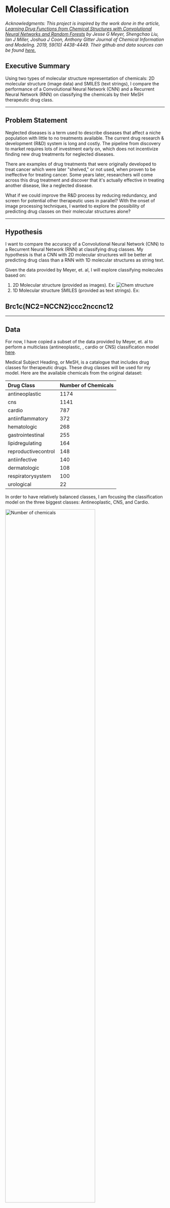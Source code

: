 # Molecular Cell Classification
*Acknowledgments: This project is inspired by the work done in the article, [Learning Drug Functions from Chemical Structures with Convolutional Neural Networks and Random Forests](https://pubs.acs.org/doi/10.1021/acs.jcim.9b00236) by Jesse G Meyer, Shengchao Liu, Ian J Miller, Joshua J Coon, Anthony Gitter Journal of Chemical Information and Modeling. 2019, 59(10) 4438-4449. Their github and data sources can be found [here.](https://github.com/jgmeyerucsd/drug-class)*

## Executive Summary
Using two types of molecular structure representation of chemicals: 2D molecular structure (image data) and SMILES (text strings), I compare the performance of a Convolutional Neural Network (CNN) and a Recurrent Neural Network (RNN) on classifying the chemicals by their MeSH therapeutic drug class.

---

## Problem Statement
Neglected diseases is a term used to describe diseases that affect a niche population with little to no treatments available. The current drug research & development (R&D) system is long and costly. The pipeline from discovery to market requires lots of investment early on, which does not incentivize finding new drug treatments for neglected diseases.

There are examples of drug treatments that were originally developed to treat cancer which were later "shelved," or not used, when proven to be ineffective for treating cancer. Some years later, researchers will come across this drug treatment and discover that it's actually effective in treating another disease, like a neglected disease.

What if we could improve the R&D process by reducing redundancy, and screen for potential other therapeutic uses in parallel? With the onset of image processing techniques, I wanted to explore the possibility of predicting drug classes on their molecular structures alone?


---

## Hypothesis
I want to compare the accuracy of a Convolutional Neural Network (CNN) to a Recurrent Neural Network (RNN) at classifying drug classes. My hypothesis is that a CNN with 2D molecular structures will be better at predicting drug class than a RNN with 1D molecular structures as string text.

Given the data provided by Meyer, et. al, I will explore classifying molecules based on:

1. 2D Molecular structure (provided as images). Ex:
![Chem structure](./test_data/cns/753.png)
2. 1D Molecular structure SMILES (provided as text strings). Ex:
##    Brc1c(NC2=NCCN2)ccc2nccnc12


---
## Data

For now, I have copied a subset of the data provided by Meyer, et. al to perform a multiclass (antineoplastic, , cardio or CNS) classification model [here](./data/CID_properties_nr.csv).

Medical Subject Heading, or MeSH, is a catalogue that includes drug classes for therapeutic drugs. These drug classes will be used for my model. Here are the available chemicals from the original dataset:


|Drug Class|Number of Chemicals|
|:---|:---|
|antineoplastic|1174|
|cns|1141|
|cardio|787|
|antiinflammatory|372|
|hematologic|268|
|gastrointestinal|255|
|lipidregulating|164|
|reproductivecontrol|148|
|antiinfective|140|
|dermatologic|108|
|respiratorysystem|100|
|urological|22|

In order to have relatively balanced classes, I am focusing the classification model on the three biggest classes: Antineoplastic, CNS, and Cardio.

<img src="./plots/number_chemicals.png" alt="Number of chemicals" width="75%"/>


The images are split into my train set [here](./train_data) and test set [here](./test_data).

---

## EDA

Exploring some of the physical differences among the classes.

#### Molecular Weights
<img src="./plots/molecular_weights.png" alt="Molecular weights" width="75%"/>

From this distribution, we can see that the molecular weights are distinct for each class. CNS molecules, in general, have a higher molecular weight than the other classes.

#### Hydrogen Bonds
Hydrogen bonds are a special type of attraction where one hydrogen atom bonds to a very electronegative atom in vicinity of another electronegative atom with a lone pair of electrons [(source).](https://chem.libretexts.org/Bookshelves/Physical_and_Theoretical_Chemistry_Textbook_Maps/Supplemental_Modules_\(Physical_and_Theoretical_Chemistry\)/Physical_Properties_of_Matter/Atomic_and_Molecular_Properties/Intermolecular_Forces/Specific_Interactions/Hydrogen_Bonding)

__Hydrogen bond acceptors__ are typically electronegative atoms that have a lone pair of electrons.

<img src="./plots/hbond_acceptors.png" alt="Hydrogen bond acceptors" width="75%"/>


__Hydrogen bond donors__ are hydrogens that are attached to one of those electronegative elements(like Oxygen or Nitrogen). The positive charge that this hydrogen acquires allows it to bond to the nearby electronegative atom.

<img src="./plots/hbond_donors.png" alt="Hydrogen bond donors" width="75%"/>


From these boxplot charts, we see the Antineoplastic drugs have generally more H bond acceptors and H bond donors per molecule. The distribution ranges for each class.

---

## Modeling
__Baseline:__
If I were to randomly assign a drug class to each of my chemicals, my baseline accuracy would be:
- 0.37 for Antineoplastic drug class
- 0.37 for CNS drug class
- 0.25 for Cardio drug class

|Model|Data Type|Accuracy Score|
|:---|:---|:---|
|SVC|Chemical properties (numeric)|0.53|
|CNN|2D Chemical structures (images)|0.61|
|RNN|1D Chemical structures (strings)|0.66|

__[SVC Model](./code/003_SVC.ipynb)__:
I first built a multi-class SVC model using chemical properties alone (does not include any structural data) to use as a comparison to my CNN and RNN models. My hypothesis is that structural data provides more information on the drug class type than the chemical properties alone. Chemical properties included: Hydrogen bond acceptor count, hydrogen bond donor count, molecular weight, and xlogp.

The validation accuracy score for my SVC model was 0.53.

__[CNN Model](./code/003_cnn_multiclass.ipynb)__:
Using image data of my chemical structures, I ran multiple CNN models. Two were custom CNN models, and one used a pretrained model VGG16.

My best performing CNN model utilized VGG16, with a  validation accuracy score of 0.61. This leads me to believe that having a bigger training data set helps with the performance of the model.

![CNN_accuracy](./plots/accuracy_loss_cnn_vgg16.png)

Using the VGG16 model helped adjust for the overfit compared to my custom built CNN models.

__[RNN Model](./code/003_rnn.ipynb)__:
Using SMILES data of my chemical structures, I ran a RNN model. I used the Keras built in Tokenizer by to preprocess my text by character count.

The validation accuracy score for my RNN model was 0.66.

![RNN_accuracy](./plots/accuracy_loss_rnn.png)

This model is overfit to my training data. I can adjust for overfitting by either getting more training data, or adding more hidden layers.


---

## Evaluation

Both my CNN and RNN models were better at predicting drug class compared to using physical properties alone.

Let's compare how the CNN and RNN models are predicting each class.
<p float="centered">
  <img src="./plots/confusion_matrix_cnn.png" width="48%" />
  <img src="./plots/confusion_matrix_rnn.png" width="48%" />
</p>

Looking at how the two models generate predictions for drug types, the RNN model is better at classifying CNS drug types compared to the CNN model. This tells me that there might be more distinct features in SMILES data for CNS drug types compared to the other types.


---

## Limitations

One of the challenges I came across while working with the SMILES structure type is handling two-letter elements. For example, Bromine is abbreviated as Br. Since my tokenizer splits on the character level, it gets a value for the "B" and a separate value for "r".

As I continue to work on this project, I would like to figure out how to customize the tokenizer to treat two-letter elements as one unit. There is a github repository LSTM_chem that creates a custom tokenizer for SMILES: https://github.com/topazape/LSTM_Chem

---

## Flask app
![Flask app demo](./assets/flask_app.gif)

Here's a demo of the Flask app that takes in user-uploaded images and predicts the classification for drug type. This could be a useful tool for students as they create new chemicals to predict how it might be used as a drug therapy.

Code for the Flask app can be found here: https://github.com/veeps/molecular_classification_flask

When deploying this app to Heroku, I ran into memory issues since my slug size is 512MB (the limit is 500MB). I attribute the large slug size to including TensorFlow as a dependency library, which is 421.8 MB.

Next steps for this project would be to deploy to Heroku by using TensorFlow Serving, which I imagine will help reduce my slug size.
